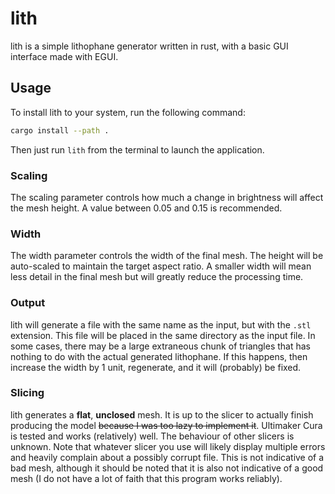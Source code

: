 # lith
lith is a simple lithophane generator written in rust, with a basic GUI interface made with EGUI.

## Usage
To install lith to your system, run the following command:
```sh
cargo install --path .
```
Then just run `lith` from the terminal to launch the application.

### Scaling
The scaling parameter controls how much a change in brightness will affect the mesh height. A value between 0.05 and 0.15 is recommended.

### Width
The width parameter controls the width of the final mesh. The height will be auto-scaled to maintain the target aspect ratio. A smaller width
will mean less detail in the final mesh but will greatly reduce the processing time.

### Output
lith will generate a file with the same name as the input, but with the `.stl` extension. This file will be placed in the same directory
as the input file. In some cases, there may be a large extraneous chunk of triangles that has nothing to do with the actual generated lithophane.
If this happens, then increase the width by 1 unit, regenerate, and it will (probably) be fixed.

### Slicing
lith generates a **flat**, **unclosed** mesh. It is up to the slicer to actually finish producing the model ~~because I was too lazy to implement it~~.
Ultimaker Cura is tested and works (relatively) well. The behaviour of other slicers is unknown. Note that whatever slicer you use will likely display
multiple errors and heavily complain about a possibly corrupt file. This is not indicative of a bad mesh, although it should be noted that it is
also not indicative of a good mesh (I do not have a lot of faith that this program works reliably).